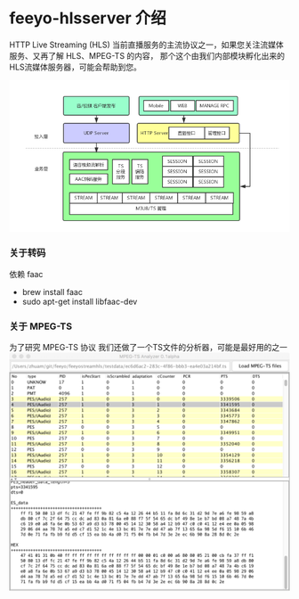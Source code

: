 # feeyo-hlsserver 介绍

HTTP Live Streaming (HLS) 当前直播服务的主流协议之一，如果您关注流媒体服务、又再了解 HLS、MPEG-TS 的内容，
那个这个由我们内部模块孵化出来的 HLS流媒体服务器，可能会帮助到您。

![img](docs/images/HLS.png)


### 关于转码 
依赖 faac
- brew install faac
- sudo apt-get install libfaac-dev

### 关于 MPEG-TS
为了研究 MPEG-TS 协议 我们还做了一个TS文件的分析器，可能是最好用的之一
![img](docs/images/FF5FCEF1-BADD-435F-8EBE-F86C7505FA1D.png)




